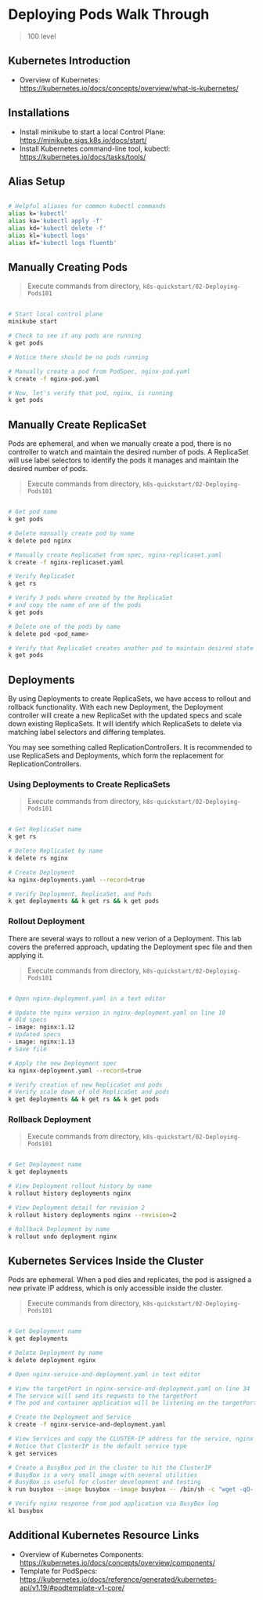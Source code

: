 # Deploying Pods Walk Through

> 100 level

## Kubernetes Introduction

- Overview of Kubernetes: <https://kubernetes.io/docs/concepts/overview/what-is-kubernetes/>

## Installations

- Install minikube to start a local Control Plane: <https://minikube.sigs.k8s.io/docs/start/>
- Install Kubernetes command-line tool, kubectl: <https://kubernetes.io/docs/tasks/tools/>

## Alias Setup

```bash

# Helpful aliases for common kubectl commands
alias k='kubectl'
alias ka='kubectl apply -f'
alias kd='kubectl delete -f'
alias kl='kubectl logs'
alias kf='kubectl logs fluentb'

```

## Manually Creating Pods

> Execute commands from directory, `k8s-quickstart/02-Deploying-Pods101`

```bash

# Start local control plane
minikube start

# Check to see if any pods are running
k get pods

# Notice there should be no pods running

# Manually create a pod from PodSpec, nginx-pod.yaml
k create -f nginx-pod.yaml

# Now, let's verify that pod, nginx, is running
k get pods

```

## Manually Create ReplicaSet

Pods are ephemeral, and when we manually create a pod, there is no controller to watch and maintain the desired number of pods. A ReplicaSet will use label selectors to identify the pods it manages and maintain the desired number of pods.

> Execute commands from directory, `k8s-quickstart/02-Deploying-Pods101`

```bash

# Get pod name
k get pods

# Delete manually create pod by name
k delete pod nginx

# Manually create ReplicaSet from spec, nginx-replicaset.yaml
k create -f nginx-replicaset.yaml

# Verify ReplicaSet
k get rs

# Verify 3 pods where created by the ReplicaSet
# and copy the name of one of the pods
k get pods

# Delete one of the pods by name
k delete pod <pod_name>

# Verify that ReplicaSet creates another pod to maintain desired state
k get pods


```

## Deployments

By using Deployments to create ReplicaSets, we have access to rollout and rollback functionality. With each new Deployment, the Deployment controller will create a new ReplicaSet with the updated specs and scale down existing ReplicaSets. It will identify which ReplicaSets to delete via matching label selectors and differing templates.

You may see something called ReplicationControllers. It is recommended to use ReplicaSets and Deployments, which form the replacement for ReplicationControllers.

### Using Deployments to Create ReplicaSets

> Execute commands from directory, `k8s-quickstart/02-Deploying-Pods101`

```bash

# Get ReplicaSet name
k get rs

# Delete ReplicaSet by name
k delete rs nginx

# Create Deployment
ka nginx-deployments.yaml --record=true

# Verify Deployment, ReplicaSet, and Pods
k get deployments && k get rs && k get pods

```

### Rollout Deployment

There are several ways to rollout a new verion of a Deployment. This lab covers the preferred approach, updating the Deployment spec file and then applying it.

> Execute commands from directory, `k8s-quickstart/02-Deploying-Pods101`

```bash

# Open nginx-deployment.yaml in a text editor

# Update the nginx version in nginx-deployment.yaml on line 18
# Old specs
- image: nginx:1.12
# Updated specs
- image: nginx:1.13
# Save file

# Apply the new Deployment spec
ka nginx-deployment.yaml --record=true

# Verify creation of new ReplicaSet and pods
# Verify scale down of old ReplicaSet and pods
k get deployments && k get rs && k get pods

```

### Rollback Deployment

> Execute commands from directory, `k8s-quickstart/02-Deploying-Pods101`

```bash

# Get Deployment name
k get deployments

# View Deployment rollout history by name
k rollout history deployments nginx

# View Deployment detail for revision 2
k rollout history deployments nginx --revision=2

# Rollback Deployment by name
k rollout undo deployment nginx

```

## Kubernetes Services Inside the Cluster

Pods are ephemeral. When a pod dies and replicates, the pod is assigned a new private IP address, which is only accessible inside the cluster.

> Execute commands from directory, `k8s-quickstart/02-Deploying-Pods101`

```bash

# Get Deployment name
k get deployments

# Delete Deployment by name
k delete deployment nginx

# Open nginx-service-and-deployment.yaml in text editor

# View the targetPort in nginx-service-and-deployment.yaml on line 34
# The service will send its requests to the targetPort
# The pod and container application will be listening on the targetPort

# Create the Deployment and Service
k create -f nginx-service-and-deployment.yaml

# View Services and copy the CLUSTER-IP address for the service, nginx
# Notice that ClusterIP is the default service type
k get services

# Create a BusyBox pod in the cluster to hit the ClusterIP
# BusyBox is a very small image with several utilities
# BusyBox is useful for cluster development and testing
k run busybox --image busybox --image busybox -- /bin/sh -c "wget -qO- http://<cluster_ip>:80" --restart never

# Verify nginx response from pod application via BusyBox log
kl busybox

```

## Additional Kubernetes Resource Links

- Overview of Kubernetes Components: <https://kubernetes.io/docs/concepts/overview/components/>
- Template for PodSpecs: <https://kubernetes.io/docs/reference/generated/kubernetes-api/v1.19/#podtemplate-v1-core/>
